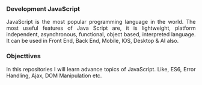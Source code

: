 ### Development JavaScript 

<p align="justify">
JavaScript is the most popular programming language in the world. The most useful features of Java Script are, it is lightweight, platform independent, asynchronous, functional, object based, interpreted language. It can be used in Front End, Back End, Mobile, IOS, Desktop & AI also.
</p>

### Objecttives
<p align="justify">
In this repositories I will learn advance topics of JavaScript. Like, ES6, Error Handling, Ajax, DOM Manipulation etc.
</p>